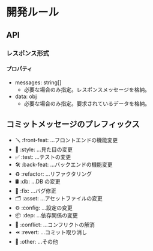 # 開発ルール

## API

### レスポンス形式

#### プロパティ

- messages: string[]
  - 必要な場合のみ指定。レスポンスメッセージを格納。
- data: obj
  - 必要な場合のみ指定。要求されているデータを格納。

## コミットメッセージのプレフィックス

- 🪛 :front-feat: …フロントエンドの機能変更
- 🎨 :style: …見た目の変更
- ✅ :test: …テストの変更
- 🛠️ :back-feat: …バックエンドの機能変更
- ♻️ :refactor: …リファクタリング
- 🛢️ :db: …DB の変更
- 🐛 :fix: …バグ修正
- 🗂️ :asset: …アセットファイルの変更
- ⚙️ :config: …設定の変更
- 📦 :dep: …依存関係の変更
- 🔀 :conflict: …コンフリクトの解消
- ⏪ :revert: …コミット取り消し
- 🧰 :other: …その他
